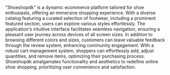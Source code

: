 
"Shoeshopdk" is a dynamic ecommerce platform tailored for shoe enthusiasts, offering an immersive shopping experience. With a diverse catalog featuring a curated selection of footwear, including a prominent featured section, users can explore various styles effortlessly. The application's intuitive interface facilitates seamless navigation, ensuring a pleasant user journey across devices of all screen sizes. In addition to browsing different colors and sizes, customers can leave valuable feedback through the review system, enhancing community engagement. With a robust cart management system, shoppers can effortlessly add, adjust quantities, and remove items, optimizing their purchasing process. Shoeshopdk amalgamates functionality and aesthetics to redefine online shoe shopping, prioritizing user convenience and satisfaction.
